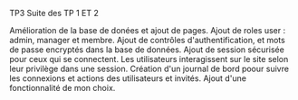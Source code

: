 TP3 Suite des TP 1 ET 2

Amélioration de la base de donées et ajout de pages.
Ajout de roles user : admin, manager et membre.
Ajout de contrôles d'authentification, et mots de passe encryptés dans la base de données.
Ajout de session sécurisée pour ceux qui se connectent.
Les utilisateurs interagissent sur le site selon leur privilège dans une session.
Création d'un journal de bord poour suivre les connexions et actions des utilisateurs et invités.
Ajout d'une fonctionnalité de mon choix.
